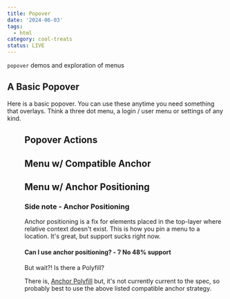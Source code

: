 ```yaml
---
title: Popover
date: '2024-06-03'
tags:
  - html
category: cool-treats
status: LIVE
---
```


<script>
	import Menu from '$/demos/popover/Menu.demo';
</script>

`popover` demos and exploration of menus

<!-- excerpt -->

## A Basic Popover

Here is a basic popover. You can use these anytime you need something that overlays. Think a three dot menu, a login / user menu or settings of any kind.

<Menu />

## Popover Actions

## Menu w/ Compatible Anchor

## Menu w/ Anchor Positioning

### Side note - Anchor Positioning

Anchor positioning is a fix for elements placed in the top-layer where relative context doesn't exist. This is how you pin a menu to a location. It's great, but support sucks right now.

<h4 class="h3">Can I use anchor positioning? - ❔ No 48% support</h4>

But wait?! Is there a Polyfill? 

There is, [Anchor Polyfill](https://github.com/oddbird/css-anchor-positioning) but, it's not currently current to the spec, so probably best to use the above listed compatible anchor strategy.

<p class="ciu_embed" data-feature="mdn-css_at-rules_starting-style" data-periods="future_1,current,past_1" data-accessible-colours="false">
</p>